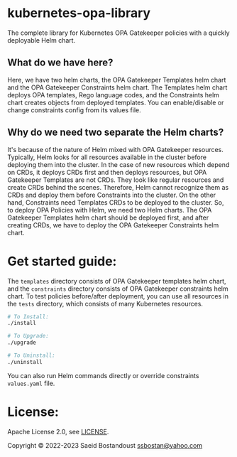# kubernetes-opa-library

The complete library for Kubernetes OPA Gatekeeper policies with a quickly deployable Helm chart.

## What do we have here?

Here, we have two helm charts, the OPA Gatekeeper Templates helm chart and the OPA Gatekeeper Constraints helm chart. The Templates helm chart deploys OPA templates, Rego language codes, and the Constraints helm chart creates objects from deployed templates. You can enable/disable or change constraints config from its values file.

## Why do we need two separate the Helm charts?

It's because of the nature of Helm mixed with OPA Gatekeeper resources. Typically, Helm looks for all resources available in the cluster before deploying them into the cluster. In the case of new resources which depend on CRDs, it deploys CRDs first and then deploys resources, but OPA Gatekeeper Templates are not CRDs. They look like regular resources and create CRDs behind the scenes. Therefore, Helm cannot recognize them as CRDs and deploy them before Constraints into the cluster. On the other hand, Constraints need Templates CRDs to be deployed to the cluster. So, to deploy OPA Policies with Helm, we need two Helm charts. The OPA Gatekeeper Templates helm chart should be deployed first, and after creating CRDs, we have to deploy the OPA Gatekeeper Constraints helm chart.

# Get started guide:

The `templates` directory consists of OPA Gatekeeper templates helm chart, and the `constraints` directory consists of OPA Gatekeeper constraints helm chart. To test policies before/after deployment, you can use all resources in the `tests` directory, which consists of many Kubernetes resources.

```bash
# To Install:
./install

# To Upgrade:
./upgrade

# To Uninstall:
./uninstall
```

You can also run Helm commands directly or override constraints `values.yaml` file.

# License:

Apache License 2.0, see [LICENSE](./LICENSE).

Copyright &copy; 2022-2023 Saeid Bostandoust <ssbostan@yahoo.com>

